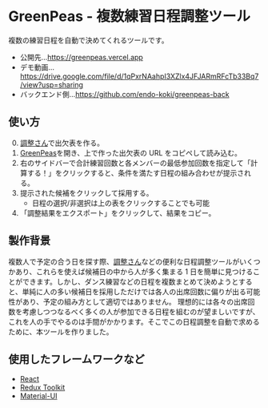 # GreenPeas - 複数練習日程調整ツール

複数の練習日程を自動で決めてくれるツールです。

- 公開先…https://greenpeas.vercel.app
- デモ動画…https://drive.google.com/file/d/1qPxrNAahpI3XZlx4JFJARmRFcTb33Bq7/view?usp=sharing
- バックエンド側…https://github.com/endo-koki/greenpeas-back

## 使い方

0. [調整さん](https://chouseisan.com)で出欠表を作る。
1. [GreenPeas](https://greenpeas.vercel.app)を開き、上で作った出欠表の URL をコピペして読み込む。
2. 右のサイドバーで合計練習回数と各メンバーの最低参加回数を指定して「計算する！」をクリックすると、条件を満たす日程の組み合わせが提示される。
3. 提示された候補をクリックして採用する。
   - 日程の選択/非選択は上の表をクリックすることでも可能
4. 「調整結果をエクスポート」をクリックして、結果をコピー。

## 製作背景

複数人で予定の合う日を探す際、[調整さん](https://chouseisan.com)などの便利な日程調整ツールがいくつかあり、これらを使えば候補日の中から人が多く集まる 1 日を簡単に見つけることができます。しかし、ダンス練習などの日程を複数まとめて決めようとすると、単純に人の多い候補日を採用しただけでは各人の出席回数に偏りが出る可能性があり、予定の組み方として適切ではありません。
理想的には各々の出席回数を考慮しつつなるべく多くの人が参加できる日程を組むのが望ましいですが、これを人の手でやるのは手間がかかります。そこでこの日程調整を自動で求めるために、本ツールを作りました。

## 使用したフレームワークなど

- [React](https://reactjs.org)
- [Redux Toolkit](https://redux-toolkit.js.org)
- [Material-UI](https://mui.com)
